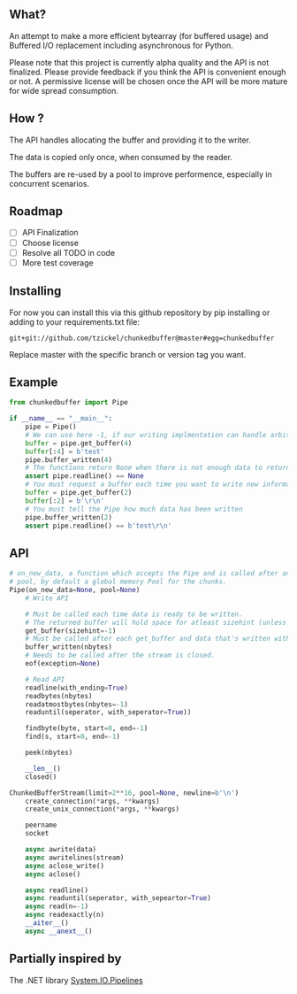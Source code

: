 ## What?
An attempt to make a more efficient bytearray (for buffered usage) and Buffered I/O replacement including asynchronous for Python.

Please note that this project is currently alpha quality and the API is not finalized. Please provide feedback if you think the API is convenient enough or not. A permissive license will be chosen once the API will be more mature for wide spread consumption.

## How ?
The API handles allocating the buffer and providing it to the writer.

The data is copied only once, when consumed by the reader.

The buffers are re-used by a pool to improve performence, especially in concurrent scenarios.

## Roadmap
- [ ] API Finalization
- [ ] Choose license
- [ ] Resolve all TODO in code
- [ ] More test coverage

## Installing
For now you can install this via this github repository by pip installing or adding to your requirements.txt file:

```
git+git://github.com/tzickel/chunkedbuffer@master#egg=chunkedbuffer
```

Replace master with the specific branch or version tag you want.

## Example
```python
from chunkedbuffer import Pipe

if __name__ == "__main__":
    pipe = Pipe()
    # We can use here -1, if our writing implmentation can handle arbitrary sizes (like socket.recv_into can)
    buffer = pipe.get_buffer(4)
    buffer[:4] = b'test'
    pipe.buffer_written(4)
    # The functions return None when there is not enough data to return
    assert pipe.readline() == None
    # You must request a buffer each time you want to write new information
    buffer = pipe.get_buffer(2)
    buffer[:2] = b'\r\n'
    # You must tell the Pipe how much data has been written
    pipe.buffer_written(2)
    assert pipe.readline() == b'test\r\n'
```

## API
```python
# on_new_data, a function which accepts the Pipe and is called after any write operation.
# pool, by default a global memory Pool for the chunks.
Pipe(on_new_data=None, pool=None)
    # Write API

    # Must be called each time data is ready to be written.
    # The returned buffer will hold space for atleast sizehint (unless it's -1, which it will have space for atleast 1 byte).
    get_buffer(sizehint=-1)
    # Must be called after each get_buffer and data that's written with the number of bytes written.
    buffer_written(nbytes)
    # Needs to be called after the stream is closed.
    eof(exception=None)

    # Read API
    readline(with_ending=True)
    readbytes(nbytes)
    readatmostbytes(nbytes=-1)
    readuntil(seperator, with_seperator=True))

    findbyte(byte, start=0, end=-1)
    find(s, start=0, end=-1)

    peek(nbytes)

    __len__()
    closed()
```


```python
ChunkedBufferStream(limit=2**16, pool=None, newline=b'\n')
    create_connection(*args, **kwargs)
    create_unix_connection(*args, **kwargs)

    peername
    socket

    async awrite(data)
    async awritelines(stream)
    async aclose_write()
    async aclose()

    async readline()
    async readuntil(seperator, with_sepeartor=True)
    async read(n=-1)
    async readexactly(n)
    __aiter__()
    async __anext__()
```

## Partially inspired by
The .NET library [System.IO.Pipelines](https://docs.microsoft.com/en-us/dotnet/standard/io/pipelines)
